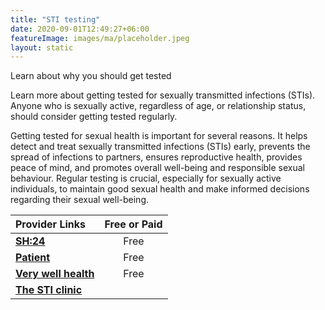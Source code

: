 ```yaml
---
title: "STI testing"
date: 2020-09-01T12:49:27+06:00
featureImage: images/ma/placeholder.jpeg
layout: static
---
```


Learn about why you should get tested

Learn more about getting tested for sexually transmitted infections (STIs). Anyone who is sexually active, regardless of age, or relationship status, should consider getting tested regularly.

Getting tested for sexual health is important for several reasons. It helps detect and treat sexually transmitted infections (STIs) early, prevents the spread of infections to partners, ensures reproductive health, provides peace of mind, and promotes overall well-being and responsible sexual behaviour. Regular testing is crucial, especially for sexually active individuals, to maintain good sexual health and make informed decisions regarding their sexual well-being.

| Provider Links      | Free or Paid  |  
| :-----------          | :--------------:      |  
| [**SH:24**](https://sh24.org.uk/) | Free  | 
| [**Patient**](https://patient.info/news-and-features/why-regular-sti-checks-are-so-important) | Free  | 
| [**Very well health**](https://www.verywellhealth.com/five-reasons-everyone-should-get-tested-for-stds-3133081) | Free  | 
| [**The STI clinic**](https://yoursexualhealth.co.uk/) |  | 
  

<br/><br/>






